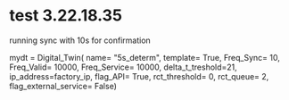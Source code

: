 # test 3.22.18.35

running sync with 10s for confirmation

mydt = Digital_Twin(
    name= "5s_determ",
    template= True, 
    Freq_Sync= 10, 
    Freq_Valid= 10000, 
    Freq_Service= 10000, 
    delta_t_treshold=21,
    ip_address=factory_ip,
    flag_API= True,
    rct_threshold= 0,
    rct_queue= 2,
    flag_external_service= False)